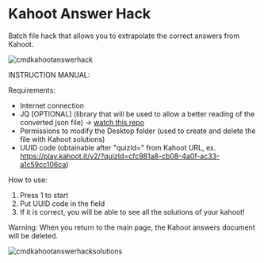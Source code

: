 # Kahoot Answer Hack
Batch file hack that allows you to extrapolate the correct answers from Kahoot.

![cmdkahootanswerhack](https://user-images.githubusercontent.com/44946921/217188017-24514392-8fcc-4e07-bb95-021b13c6ee44.png)

INSTRUCTION MANUAL:

Requirements:
- Internet connection
- JQ [OPTIONAL] (library that will be used to allow a better reading of the converted json file) -> [watch this repo](https://stedolan.github.io/jq/download/)
- Permissions to modify the Desktop folder (used to create and delete the file with Kahoot solutions)
- UUID code (obtainable after "quizId=" from Kahoot URL, ex.
https://play.kahoot.it/v2/?quizId=cfc981a8-cb08-4a0f-ac33-a1c59cc106ca)

How to use:
1. Press 1 to start
2. Put UUID code in the field
3. If it is correct, you will be able to see all the solutions of your kahoot!

Warning:
When you return to the main page, the Kahoot answers document will be deleted.

![cmdkahootanswerhacksolutions](https://user-images.githubusercontent.com/44946921/217188033-39f3e0ba-0cd1-4255-a842-a930677734ba.png)
